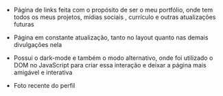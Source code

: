 
* Página de links feita com o propósito de ser o meu portfólio, onde tem todos os meus projetos, mídias sociais , currículo e outras atualizações futuras

* Página em  constante atualização, tanto no layout quanto nas demais divulgações nela

* Possui o dark-mode e também o modo alternativo, onde foi utilizado o DOM no JavaScript para criar essa interação e deixar a página mais amigável e interativa

* Foto recente do perfil
